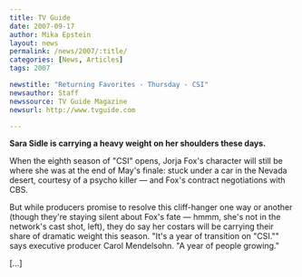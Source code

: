 ```yaml
---
title: TV Guide 
date: 2007-09-17
author: Mika Epstein
layout: news
permalink: /news/2007/:title/
categories: [News, Articles]
tags: 2007

newstitle: "Returning Favorites - Thursday - CSI"
newsauthor: Staff
newssource: TV Guide Magazine
newsurl: http://www.tvguide.com

---
```


**Sara Sidle is carrying a heavy weight on her shoulders these days.**

When the eighth season of "CSI" opens, Jorja Fox's character will still be where she was at the end of May's finale: stuck under a car in the Nevada desert, courtesy of a psycho killer &#8212; and Fox's contract negotiations with CBS.

But while producers promise to resolve this cliff-hanger one way or another (though they're staying silent about Fox's fate &#8212; hmmm, she's not in the network's cast shot, left), they do say her costars will be carrying their share of dramatic weight this season. "It's a year of transition on "CSI."" says executive producer Carol Mendelsohn. "A year of people growing."

[...]